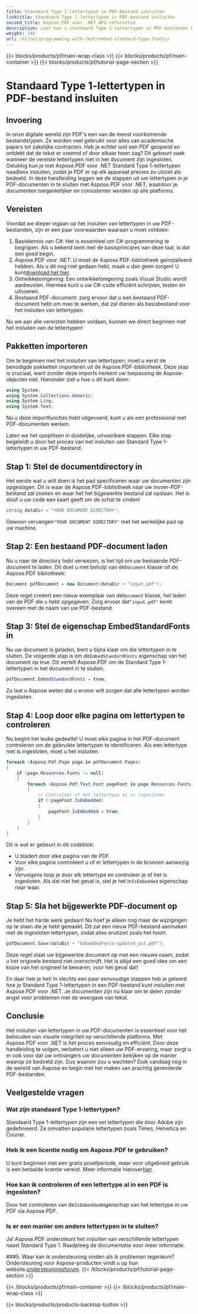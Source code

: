 ```yaml
---
title: Standaard Type 1-lettertypen in PDF-bestand insluiten
linktitle: Standaard Type 1-lettertypen in PDF-bestand insluiten
second_title: Aspose.PDF voor .NET API-referentie
description: Leer hoe u standaard Type 1-lettertypen in PDF-bestanden kunt insluiten met Aspose.PDF voor .NET met deze stapsgewijze handleiding om de toegankelijkheid van uw document te verbeteren.
weight: 140
url: /nl/net/programming-with-text/embed-standard-type-1fonts/
---
```


{{< blocks/products/pf/main-wrap-class >}}
{{< blocks/products/pf/main-container >}}
{{< blocks/products/pf/tutorial-page-section >}}

# Standaard Type 1-lettertypen in PDF-bestand insluiten

## Invoering

In onze digitale wereld zijn PDF's een van de meest voorkomende bestandstypen. Ze worden veel gebruikt voor alles van academische papers tot zakelijke contracten. Heb je echter ooit een PDF geopend en ontdekt dat de tekst er vreemd of door elkaar heen zag? Dit gebeurt vaak wanneer de vereiste lettertypen niet in het document zijn ingesloten. Gelukkig kun je met Aspose.PDF voor .NET Standard Type 1-lettertypen naadloos insluiten, zodat je PDF er op elk apparaat precies zo uitziet als bedoeld. In deze handleiding leggen we de stappen uit om lettertypen in je PDF-documenten in te sluiten met Aspose.PDF voor .NET, waardoor je documenten toegankelijker en consistenter worden op alle platforms.

## Vereisten

Voordat we dieper ingaan op het insluiten van lettertypen in uw PDF-bestanden, zijn er een paar voorwaarden waaraan u moet voldoen:

1. Basiskennis van C#: Het is essentieel om C#-programmering te begrijpen. Als u bekend bent met de basisprincipes van deze taal, is dat een goed begin.
2. Aspose.PDF voor .NET: U moet de Aspose.PDF-bibliotheek geïnstalleerd hebben. Als u dit nog niet gedaan hebt, maak u dan geen zorgen! U kunt[download het hier](https://releases.aspose.com/pdf/net/). 
3. Ontwikkelomgeving: Een ontwikkelomgeving zoals Visual Studio wordt aanbevolen. Hiermee kunt u uw C#-code efficiënt schrijven, testen en uitvoeren.
4. Bestaand PDF-document: zorg ervoor dat u een bestaand PDF-document hebt om mee te werken, dat zal dienen als basisbestand voor het insluiten van lettertypen.

Nu we aan alle vereisten hebben voldaan, kunnen we direct beginnen met het insluiten van de lettertypen!

## Pakketten importeren

Om te beginnen met het insluiten van lettertypen, moet u eerst de benodigde pakketten importeren uit de Aspose.PDF-bibliotheek. Deze stap is cruciaal, want zonder deze imports herkent uw toepassing de Aspose-objecten niet. Hieronder ziet u hoe u dit kunt doen:

```csharp
using System;
using System.Collections.Generic;
using System.Linq;
using System.Text;
```

Nu u deze importfuncties hebt uitgevoerd, kunt u als een professional met PDF-documenten werken.

Laten we het opsplitsen in duidelijke, uitvoerbare stappen. Elke stap begeleidt u door het proces van het insluiten van Standard Type 1-lettertypen in uw PDF-bestand.

## Stap 1: Stel de documentdirectory in

Het eerste wat u wilt doen is het pad specificeren waar uw documenten zijn opgeslagen. Dit is waar de Aspose.PDF-bibliotheek naar uw invoer-PDF-bestand zal zoeken en waar het het bijgewerkte bestand zal opslaan. Het is alsof u uw code een kaart geeft om de schat te vinden!

```csharp
string dataDir = "YOUR DOCUMENT DIRECTORY";
```

 Gewoon vervangen`"YOUR DOCUMENT DIRECTORY"` met het werkelijke pad op uw machine.

## Stap 2: Een bestaand PDF-document laden

 Nu u naar de directory hebt verwezen, is het tijd om uw bestaande PDF-document te laden. Dit doet u met behulp van de`Document` klasse uit de Aspose.PDF bibliotheek:

```csharp
Document pdfDocument = new Document(dataDir + "input.pdf");
```

 Deze regel creëert een nieuw exemplaar van de`Document` klasse, het laden van de PDF die u hebt opgegeven. Zorg ervoor dat`"input.pdf"` komt overeen met de naam van uw PDF-bestand.

## Stap 3: Stel de eigenschap EmbedStandardFonts in

 Nu uw document is geladen, bent u bijna klaar om die lettertypen in te sluiten. De volgende stap is om de`EmbedStandardFonts` eigenschap van het document op true. Dit vertelt Aspose.PDF om de Standard Type 1-lettertypen in het document in te sluiten. 

```csharp
pdfDocument.EmbedStandardFonts = true;
```

Zo laat u Aspose weten dat u ervoor wilt zorgen dat alle lettertypen worden ingesloten.

## Stap 4: Loop door elke pagina om lettertypen te controleren

Nu begint het leuke gedeelte! U moet elke pagina in het PDF-document controleren om de gebruikte lettertypen te identificeren. Als een lettertype niet is ingesloten, moet u het insluiten. 

```csharp
foreach (Aspose.Pdf.Page page in pdfDocument.Pages)
{
    if (page.Resources.Fonts != null)
    {
        foreach (Aspose.Pdf.Text.Font pageFont in page.Resources.Fonts)
        {
            // Controleer of het lettertype al is ingesloten
            if (!pageFont.IsEmbedded)
            {
                pageFont.IsEmbedded = true;
            }
        }
    }
}
```

Dit is wat er gebeurt in dit codeblok:
- U bladert door elke pagina van de PDF.
- Voor elke pagina controleert u of er lettertypen in de bronnen aanwezig zijn.
-  Vervolgens loop je door elk lettertype en controleer je of het is ingesloten. Als dat niet het geval is, stel je het in`IsEmbedded` eigenschap naar waar.

## Stap 5: Sla het bijgewerkte PDF-document op

Je hebt het harde werk gedaan! Nu hoef je alleen nog maar de wijzigingen op te slaan die je hebt gemaakt. Dit zal een nieuw PDF-bestand aanmaken met de ingesloten lettertypen, zodat alles eruitziet zoals het hoort.

```csharp
pdfDocument.Save(dataDir + "EmbeddedFonts-updated_out.pdf");
```

Deze regel slaat uw bijgewerkte document op met een nieuwe naam, zodat u het originele bestand niet overschrijft. Het is altijd een goed idee om een kopie van het origineel te bewaren, voor het geval dat!

En daar heb je het! In slechts een paar eenvoudige stappen heb je geleerd hoe je Standard Type 1-lettertypen in een PDF-bestand kunt insluiten met Aspose.PDF voor .NET. Je documenten zijn nu klaar om te delen zonder angst voor problemen met de weergave van tekst.

## Conclusie

Het insluiten van lettertypen in uw PDF-documenten is essentieel voor het behouden van visuele integriteit op verschillende platforms. Met Aspose.PDF voor .NET is het proces eenvoudig en efficiënt. Door deze handleiding te volgen, verbetert u niet alleen uw PDF-ervaring, maar zorgt u er ook voor dat uw ontvangers uw documenten bekijken op de manier waarop ze bedoeld zijn. Dus waarom zou u wachten? Duik vandaag nog in de wereld van Aspose en begin met het maken van prachtig gerenderde PDF-bestanden.

## Veelgestelde vragen

### Wat zijn standaard Type 1-lettertypen?
Standaard Type 1-lettertypen zijn een set lettertypen die door Adobe zijn gedefinieerd. Ze omvatten populaire lettertypen zoals Times, Helvetica en Courier.

### Heb ik een licentie nodig om Aspose.PDF te gebruiken?
 U kunt beginnen met een gratis proefperiode, maar voor uitgebreid gebruik is een betaalde licentie vereist. Meer informatie hierover[hier](https://purchase.aspose.com/buy).

### Hoe kan ik controleren of een lettertype al in een PDF is ingesloten?
 Door het controleren van de`IsEmbedded`eigenschap van het lettertype in uw PDF via Aspose.PDF.

### Is er een manier om andere lettertypen in te sluiten?
Ja! Aspose.PDF ondersteunt het insluiten van verschillende lettertypen naast Standard Type 1. Raadpleeg de documentatie voor meer informatie.

###5. Waar kan ik ondersteuning vinden als ik problemen tegenkom?
 Ondersteuning voor Aspose-producten vindt u op hun website.[ondersteuningsforum](https://forum.aspose.com/c/pdf/10).
{{< /blocks/products/pf/tutorial-page-section >}}

{{< /blocks/products/pf/main-container >}}
{{< /blocks/products/pf/main-wrap-class >}}

{{< blocks/products/products-backtop-button >}}

